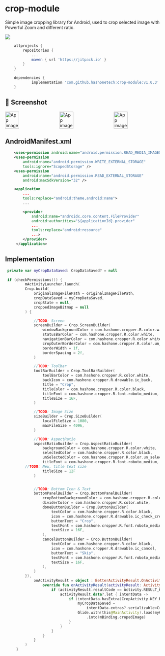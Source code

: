 # crop-module
Simple image cropping library for Android, used to crop selected image with Powerful Zoom and different ratio.

[![](https://jitpack.io/v/hashonetech/crop-module.svg)](https://jitpack.io/#hashonetech/crop-module)

```gradle
	allprojects {
		repositories {
			...
			maven { url 'https://jitpack.io' }
		}
	}
  
	dependencies {
	        implementation 'com.github.hashonetech:crop-module:v1.0.3'
	}
```

## 📸 Screenshot

<div style="display:flex;">
<img alt="App image" src="https://github.com/hashonetech/crop-module/assets/104345897/393aa5ad-a7e9-44c2-9b90-655d741e8adb" width="30%">
&nbsp;&nbsp;&nbsp; &nbsp;&nbsp;&nbsp;
<img alt="App image" src="https://github.com/hashonetech/crop-module/assets/104345897/cded91f4-c456-413c-ba4b-ca287c9fb17c" width="30%">
&nbsp;&nbsp;&nbsp; &nbsp;&nbsp;&nbsp;
<img alt="App image" src="https://github.com/hashonetech/crop-module/assets/104345897/4caa9e7b-c86c-47b4-bcb3-26d764e7906b" width="30%">
</div>

## AndroidManifest.xml

```xml
    <uses-permission android:name="android.permission.READ_MEDIA_IMAGES" />
    <uses-permission
        android:name="android.permission.WRITE_EXTERNAL_STORAGE"
        tools:ignore="ScopedStorage" />
    <uses-permission
        android:name="android.permission.READ_EXTERNAL_STORAGE"
        android:maxSdkVersion="32" />

	<application
		...
		tools:replace="android:theme,android:name">
		...

		<provider
		    android:name="androidx.core.content.FileProvider"
		    android:authorities="${applicationId}.provider"
		    ...
		    tools:replace="android:resource"
		    ...>
		</provider>
	 </application>
```
	 
 ## Implementation

   ```kotlin
  	private var myCropDataSaved: CropDataSaved? = null
	
  	if (checkPermissions()) {
            mActivityLauncher.launch(
            Crop.build(
                originalImageFilePath = originalImageFilePath,
                cropDataSaved = myCropDataSaved,
                cropState = null,
                croppedImageBitmap = null
            ) {

                //TODO: Screen
                screenBuilder = Crop.ScreenBuilder(
                    windowBackgroundColor = com.hashone.cropper.R.color.window_bg_color,
                    statusBarColor = com.hashone.cropper.R.color.white,
                    navigationBarColor = com.hashone.cropper.R.color.white,
                    cropOuterBorderColor = com.hashone.cropper.R.color.un_select_color,
                    borderWidth = 1f,
                    borderSpacing = 2f,
                )

                //TODO: Toolbar
                toolBarBuilder = Crop.ToolBarBuilder(
                    toolBarColor = com.hashone.cropper.R.color.white,
                    backIcon = com.hashone.cropper.R.drawable.ic_back,
                    title = "Crop",
                    titleColor = com.hashone.cropper.R.color.black,
                    titleFont = com.hashone.cropper.R.font.roboto_medium,
                    titleSize = 16F,
                )

                //TODO: Image Size 
                sizeBuilder = Crop.SizeBuilder(
                    localFileSize = 1080,
                    maxFileSize = 4096,
                )

                //TODO: AspectRatio
                aspectRatioBuilder = Crop.AspectRatioBuilder(
                    backgroundColor = com.hashone.cropper.R.color.white,
                    selectedColor = com.hashone.cropper.R.color.black,
                    unSelectedColor = com.hashone.cropper.R.color.un_select_color,
                    titleFont = com.hashone.cropper.R.font.roboto_medium,
		 	//TODO: New, title text size
                    titleSize = 12F
                )


                //TODO: Bottom Icon & Text
                bottomPanelBuilder = Crop.BottomPanelBuilder(
                    cropBottomBackgroundColor = com.hashone.cropper.R.color.white,
                    dividerColor = com.hashone.cropper.R.color.white,
                    doneButtonBuilder = Crop.ButtonBuilder(
                        textColor = com.hashone.cropper.R.color.black,
                        icon = com.hashone.cropper.R.drawable.ic_check_croppy_selected,
                        buttonText = "Crop",
                        textFont = com.hashone.cropper.R.font.roboto_medium,
                        textSize = 16F,
                    ),
                    cancelButtonBuilder = Crop.ButtonBuilder(
                        textColor = com.hashone.cropper.R.color.black,
                        icon = com.hashone.cropper.R.drawable.ic_cancel,
                        buttonText = "Skip",
                        textFont = com.hashone.cropper.R.font.roboto_medium,
                        textSize = 16F,
                    ),
                )
            }),
                onActivityResult = object : BetterActivityResult.OnActivityResult<ActivityResult> {
                    override fun onActivityResult(activityResult: ActivityResult) {
                        if (activityResult.resultCode == Activity.RESULT_OK) {
                            activityResult.data?.let { intentData ->
                                if (intentData.hasExtra(CropActivity.KEY_RETURN_CROP_DATA)) {
                                    myCropDataSaved =
                                        intentData.extras?.serializable<CropDataSaved>(CropActivity.KEY_RETURN_CROP_DATA)
                                    Glide.with(this@MainActivity).load(myCropDataSaved!!.cropImg)
                                        .into(mBinding.cropedImage)
                                }
                            }
                        }
                    }
                }
            )
        }
```


